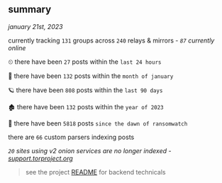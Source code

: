 
## summary
_january 21st, 2023_

currently tracking `131` groups across `240` relays & mirrors - _`87` currently online_

⏲ there have been `27` posts within the `last 24 hours`

🦈 there have been `132` posts within the `month of january`

🪐 there have been `808` posts within the `last 90 days`

🏚 there have been `132` posts within the `year of 2023`

🦕 there have been `5818` posts `since the dawn of ransomwatch`

there are `66` custom parsers indexing posts

_`20` sites using v2 onion services are no longer indexed - [support.torproject.org](https://support.torproject.org/onionservices/v2-deprecation/)_

> see the project [README](https://github.com/joshhighet/ransomwatch#ransomwatch--) for backend technicals
